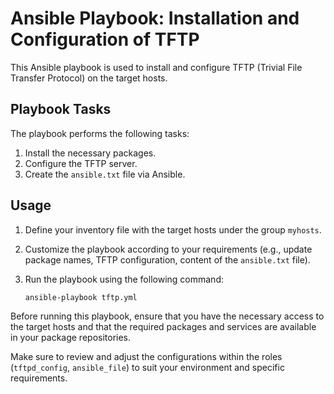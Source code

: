 # Ansible Playbook: Installation and Configuration of TFTP

This Ansible playbook is used to install and configure TFTP (Trivial File Transfer Protocol) on the target hosts.

## Playbook Tasks

The playbook performs the following tasks:

1. Install the necessary packages.
2. Configure the TFTP server.
3. Create the `ansible.txt` file via Ansible.

## Usage

1. Define your inventory file with the target hosts under the group `myhosts`.
2. Customize the playbook according to your requirements (e.g., update package names, TFTP configuration, content of the `ansible.txt` file).
3. Run the playbook using the following command:

   ```shell
   ansible-playbook tftp.yml
   ```
Before running this playbook, ensure that you have the necessary access to the target hosts and that the required packages and services are available in your package repositories.

Make sure to review and adjust the configurations within the roles (`tftpd_config`, `ansible_file`) to suit your environment and specific requirements.